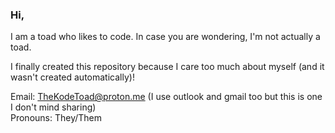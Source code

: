### Hi,

I am a toad who likes to code. In case you are wondering, I'm not actually a toad.

I finally created this repository because I care too much about myself (and it wasn't created automatically)!

Email: TheKodeToad@proton.me (I use outlook and gmail too but this is one I don't mind sharing)<br>
Pronouns: They/Them

<!--
**TheKodeToad/TheKodeToad** is a ✨ _special_ ✨ repository because its `README.md` (this file) appears on your GitHub profile.

Here are some ideas to get you started:

- 🔭 I’m currently working on ...
- 🌱 I’m currently learning ...
- 👯 I’m looking to collaborate on ...
- 🤔 I’m looking for help with ...
- 💬 Ask me about ...
- 📫 How to reach me: ...
- 😄 Pronouns: ...
- ⚡ Fun fact: ...

I'll keep this template just in case ;)
-->
